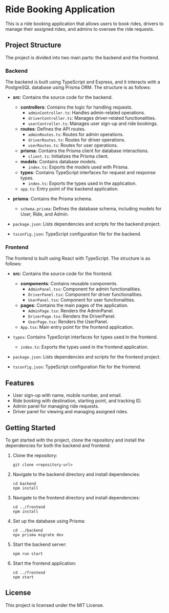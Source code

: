 # Ride Booking Application

This is a ride booking application that allows users to book rides, drivers to manage their assigned rides, and admins to oversee the ride requests.

## Project Structure

The project is divided into two main parts: the backend and the frontend.

### Backend

The backend is built using TypeScript and Express, and it interacts with a PostgreSQL database using Prisma ORM. The structure is as follows:

- **src**: Contains the source code for the backend.
  - **controllers**: Contains the logic for handling requests.
    - `adminController.ts`: Handles admin-related operations.
    - `driverController.ts`: Manages driver-related functionalities.
    - `userController.ts`: Manages user sign-up and ride bookings.
  - **routes**: Defines the API routes.
    - `adminRoutes.ts`: Routes for admin operations.
    - `driverRoutes.ts`: Routes for driver operations.
    - `userRoutes.ts`: Routes for user operations.
  - **prisma**: Contains the Prisma client for database interactions.
    - `client.ts`: Initializes the Prisma client.
  - **models**: Contains database models.
    - `index.ts`: Exports the models used with Prisma.
  - **types**: Contains TypeScript interfaces for request and response types.
    - `index.ts`: Exports the types used in the application.
  - `app.ts`: Entry point of the backend application.

- **prisma**: Contains the Prisma schema.
  - `schema.prisma`: Defines the database schema, including models for User, Ride, and Admin.

- `package.json`: Lists dependencies and scripts for the backend project.
- `tsconfig.json`: TypeScript configuration file for the backend.

### Frontend

The frontend is built using React with TypeScript. The structure is as follows:

- **src**: Contains the source code for the frontend.
  - **components**: Contains reusable components.
    - `AdminPanel.tsx`: Component for admin functionalities.
    - `DriverPanel.tsx`: Component for driver functionalities.
    - `UserPanel.tsx`: Component for user functionalities.
  - **pages**: Contains the main pages of the application.
    - `AdminPage.tsx`: Renders the AdminPanel.
    - `DriverPage.tsx`: Renders the DriverPanel.
    - `UserPage.tsx`: Renders the UserPanel.
  - `App.tsx`: Main entry point for the frontend application.

- `types`: Contains TypeScript interfaces for types used in the frontend.
  - `index.ts`: Exports the types used in the frontend application.

- `package.json`: Lists dependencies and scripts for the frontend project.
- `tsconfig.json`: TypeScript configuration file for the frontend.

## Features

- User sign-up with name, mobile number, and email.
- Ride booking with destination, starting point, and tracking ID.
- Admin panel for managing ride requests.
- Driver panel for viewing and managing assigned rides.

## Getting Started

To get started with the project, clone the repository and install the dependencies for both the backend and frontend:

1. Clone the repository:
   ```
   git clone <repository-url>
   ```

2. Navigate to the backend directory and install dependencies:
   ```
   cd backend
   npm install
   ```

3. Navigate to the frontend directory and install dependencies:
   ```
   cd ../frontend
   npm install
   ```

4. Set up the database using Prisma:
   ```
   cd ../backend
   npx prisma migrate dev
   ```

5. Start the backend server:
   ```
   npm run start
   ```

6. Start the frontend application:
   ```
   cd ../frontend
   npm start
   ```

## License

This project is licensed under the MIT License.